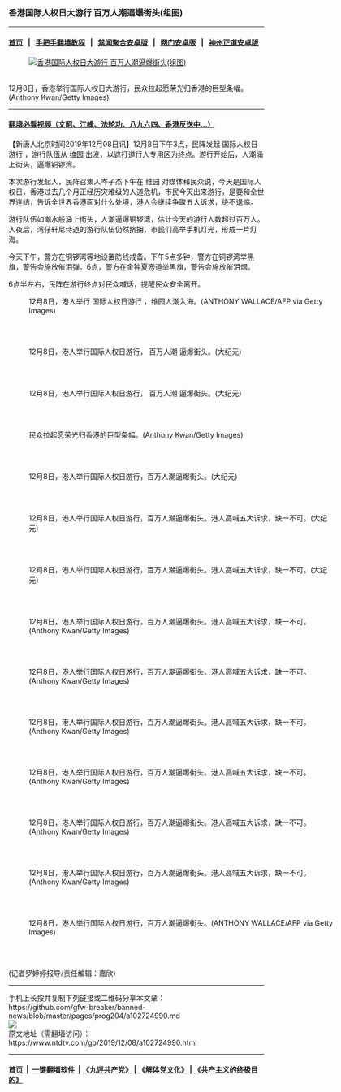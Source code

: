 ### 香港国际人权日大游行 百万人潮逼爆街头(组图)
------------------------

#### [首页](https://github.com/gfw-breaker/banned-news/blob/master/README.md) &nbsp;&nbsp;|&nbsp;&nbsp; [手把手翻墙教程](https://github.com/gfw-breaker/guides/wiki) &nbsp;&nbsp;|&nbsp;&nbsp; [禁闻聚合安卓版](https://github.com/gfw-breaker/bn-android) &nbsp;&nbsp;|&nbsp;&nbsp; [网门安卓版](https://github.com/oGate2/oGate) &nbsp;&nbsp;|&nbsp;&nbsp; [神州正道安卓版](https://github.com/SzzdOgate/update) 



<div><div class="featured_image">
 <a href="https://i.ntdtv.com/assets/uploads/2019/12/GettyImages-1187058503.jpg" target="_blank">
  <figure>
   <img alt="香港国际人权日大游行 百万人潮逼爆街头(组图)" src="https://i.ntdtv.com/assets/uploads/2019/12/GettyImages-1187058503-800x450.jpg"/>
  </figure><br/>
 </a>
 <span class="caption">
  12月8日，香港举行国际人权日大游行，民众拉起愿荣光归香港的巨型条幅。(Anthony Kwan/Getty Images)
 </span>
</div>
</div><hr/>

#### [翻墙必看视频（文昭、江峰、法轮功、八九六四、香港反送中...）](https://github.com/gfw-breaker/banned-news/blob/master/pages/link3.md)

<div><div class="post_content" itemprop="articleBody">
 <p>
  【新唐人北京时间2019年12月08日讯】12月8日下午3点，民阵发起
  <ok href="https://www.ntdtv.com/gb/国际人权日游行.htm">
   国际人权日游行
  </ok>
  ，游行队伍从
  <ok href="https://www.ntdtv.com/gb/维园.htm">
   维园
  </ok>
  出发，以遮打道行人专用区为终点。游行开始后，人潮涌上街头，逼爆铜锣湾。
 </p>
 <p>
  本次游行发起人，民阵召集人岑子杰下午在
  <ok href="https://www.ntdtv.com/gb/维园.htm">
   维园
  </ok>
  对媒体和民众说，今天是国际人权日，香港过去几个月正经历灾难级的人道危机，市民今天出来游行，是要和全世界连结，告诉全世界香港面对什么处境，港人会继续争取五大诉求，绝不退缩。
 </p>
 <p>
  游行队伍如潮水般涌上街头，人潮逼爆铜锣湾，估计今天的游行人数超过百万人。入夜后，湾仔轩尼诗道的游行队伍仍然挤拥，市民们高举手机灯光，形成一片灯海。
 </p>
 <p>
  今天下午，警方在铜锣湾等地设置防线戒备。下午5点多钟，警方在铜锣湾举黑旗，警告会施放催泪弹。6点，警方在金钟夏悫道举黑旗，警告会施放催泪烟。
 </p>
 <p>
  6点半左右，民阵在游行终点对民众喊话，提醒民众安全离开。
 </p>
 <figure class="wp-caption alignnone" id="attachment_102725010" style="width: 600px">
  <img alt="" class="size-medium wp-image-102725010" src="https://i.ntdtv.com/assets/uploads/2019/12/GettyImages-1187053553-600x338.jpg">
   <br/><figcaption class="wp-caption-text">
    12月8日，港人举行
    <ok href="https://www.ntdtv.com/gb/国际人权日游行.htm">
     国际人权日游行
    </ok>
    ，维园人潮入海。(ANTHONY WALLACE/AFP via Getty Images)
   </figcaption><br/>
  </img>
 </figure><br/>
 <figure class="wp-caption alignnone" id="attachment_102724997" style="width: 600px">
  <img alt="" class="size-medium wp-image-102724997" src="https://i.ntdtv.com/assets/uploads/2019/12/photo6298767679766505887-600x338.jpg">
   <br/><figcaption class="wp-caption-text">
    12月8日，港人举行国际人权日游行，
    <ok href="https://www.ntdtv.com/gb/百万人潮.htm">
     百万人潮
    </ok>
    逼爆街头。(大纪元)
   </figcaption><br/>
  </img>
 </figure><br/>
 <figure class="wp-caption alignnone" id="attachment_102724998" style="width: 600px">
  <img alt="" class="size-medium wp-image-102724998" src="https://i.ntdtv.com/assets/uploads/2019/12/photo6298767679766505869-600x338.jpg"/>
  <br/><figcaption class="wp-caption-text">
   12月8日，港人举行国际人权日游行，
   <ok href="https://www.ntdtv.com/gb/百万人潮.htm">
    百万人潮
   </ok>
   逼爆街头。(大纪元)
  </figcaption><br/>
 </figure><br/>
 <figure class="wp-caption alignnone" id="attachment_102725008" style="width: 600px">
  <img alt="" class="size-medium wp-image-102725008" src="https://i.ntdtv.com/assets/uploads/2019/12/GettyImages-1187058503-600x338.jpg"/>
  <br/><figcaption class="wp-caption-text">
   民众拉起愿荣光归香港的巨型条幅。(Anthony Kwan/Getty Images)
  </figcaption><br/>
 </figure><br/>
 <figure class="wp-caption alignnone" id="attachment_102724999" style="width: 600px">
  <img alt="" class="size-medium wp-image-102724999" src="https://i.ntdtv.com/assets/uploads/2019/12/photo6298688313065843008-600x338.jpg"/>
  <br/><figcaption class="wp-caption-text">
   12月8日，港人举行国际人权日游行，百万人潮逼爆街头。(大纪元)
  </figcaption><br/>
 </figure><br/>
 <figure class="wp-caption alignnone" id="attachment_102725000" style="width: 600px">
  <img alt="" class="size-medium wp-image-102725000" src="https://i.ntdtv.com/assets/uploads/2019/12/photo6298688313065843007-600x338.jpg"/>
  <br/><figcaption class="wp-caption-text">
   12月8日，港人举行国际人权日游行，百万人潮逼爆街头。港人高喊五大诉求，缺一不可。(大纪元)
  </figcaption><br/>
 </figure><br/>
 <figure class="wp-caption alignnone" id="attachment_102725001" style="width: 600px">
  <img alt="" class="size-medium wp-image-102725001" src="https://i.ntdtv.com/assets/uploads/2019/12/photo6298688313065843006-600x338.jpg"/>
  <br/><figcaption class="wp-caption-text">
   12月8日，港人举行国际人权日游行，百万人潮逼爆街头。港人高喊五大诉求，缺一不可。(大纪元)
  </figcaption><br/>
 </figure><br/>
 <figure class="wp-caption alignnone" id="attachment_102725002" style="width: 600px">
  <img alt="" class="size-medium wp-image-102725002" src="https://i.ntdtv.com/assets/uploads/2019/12/GettyImages-1187058519-600x338.jpg"/>
  <br/><figcaption class="wp-caption-text">
   12月8日，港人举行国际人权日游行，百万人潮逼爆街头。港人高喊五大诉求，缺一不可。(Anthony Kwan/Getty Images)
  </figcaption><br/>
 </figure><br/>
 <figure class="wp-caption alignnone" id="attachment_102725003" style="width: 600px">
  <img alt="" class="size-medium wp-image-102725003" src="https://i.ntdtv.com/assets/uploads/2019/12/GettyImages-1187058517-600x338.jpg"/>
  <br/><figcaption class="wp-caption-text">
   12月8日，港人举行国际人权日游行，百万人潮逼爆街头。港人高喊五大诉求，缺一不可。(Anthony Kwan/Getty Images)
  </figcaption><br/>
 </figure><br/>
 <figure class="wp-caption alignnone" id="attachment_102725004" style="width: 600px">
  <img alt="" class="size-medium wp-image-102725004" src="https://i.ntdtv.com/assets/uploads/2019/12/GettyImages-1187058515-600x338.jpg"/>
  <br/><figcaption class="wp-caption-text">
   12月8日，港人举行国际人权日游行，百万人潮逼爆街头。港人高喊五大诉求，缺一不可。(Anthony Kwan/Getty Images)
  </figcaption><br/>
 </figure><br/>
 <figure class="wp-caption alignnone" id="attachment_102725005" style="width: 600px">
  <img alt="" class="size-medium wp-image-102725005" src="https://i.ntdtv.com/assets/uploads/2019/12/GettyImages-1187058514-600x338.jpg"/>
  <br/><figcaption class="wp-caption-text">
   12月8日，港人举行国际人权日游行，百万人潮逼爆街头。港人高喊五大诉求，缺一不可。(Anthony Kwan/Getty Images)
  </figcaption><br/>
 </figure><br/>
 <figure class="wp-caption alignnone" id="attachment_102725006" style="width: 600px">
  <img alt="" class="size-medium wp-image-102725006" src="https://i.ntdtv.com/assets/uploads/2019/12/GettyImages-1187058509-600x338.jpg"/>
  <br/><figcaption class="wp-caption-text">
   12月8日，港人举行国际人权日游行，百万人潮逼爆街头。港人高喊五大诉求，缺一不可。(Anthony Kwan/Getty Images)
  </figcaption><br/>
 </figure><br/>
 <figure class="wp-caption alignnone" id="attachment_102725007" style="width: 600px">
  <img alt="" class="size-medium wp-image-102725007" src="https://i.ntdtv.com/assets/uploads/2019/12/GettyImages-1187058504-600x338.jpg"/>
  <br/><figcaption class="wp-caption-text">
   12月8日，港人举行国际人权日游行，百万人潮逼爆街头。港人高喊五大诉求，缺一不可。(Anthony Kwan/Getty Images)
  </figcaption><br/>
 </figure><br/>
 <figure class="wp-caption alignnone" id="attachment_102725009" style="width: 600px">
  <img alt="" class="size-medium wp-image-102725009" src="https://i.ntdtv.com/assets/uploads/2019/12/GettyImages-1187055945-600x338.jpg"/>
  <br/><figcaption class="wp-caption-text">
   12月8日，港人举行国际人权日游行，百万人潮逼爆街头。(ANTHONY WALLACE/AFP via Getty Images)
  </figcaption><br/>
 </figure><br/>
 <p>
  (记者罗婷婷报导/责任编辑：嘉欣)
 </p>
 <div class="single_ad">
 </div>
</div>
</div>
<hr/>
手机上长按并复制下列链接或二维码分享本文章：<br/>
https://github.com/gfw-breaker/banned-news/blob/master/pages/prog204/a102724990.md <br/>
<a href='https://github.com/gfw-breaker/banned-news/blob/master/pages/prog204/a102724990.md'><img src='https://github.com/gfw-breaker/banned-news/blob/master/pages/prog204/a102724990.md.png'/></a> <br/>
原文地址（需翻墙访问）：https://www.ntdtv.com/gb/2019/12/08/a102724990.html


------------------------
#### [首页](https://github.com/gfw-breaker/banned-news/blob/master/README.md) &nbsp;|&nbsp; [一键翻墙软件](https://github.com/gfw-breaker/nogfw/blob/master/README.md) &nbsp;| [《九评共产党》](https://github.com/gfw-breaker/9ping.md/blob/master/README.md#九评之一评共产党是什么) | [《解体党文化》](https://github.com/gfw-breaker/jtdwh.md/blob/master/README.md) | [《共产主义的终极目的》](https://github.com/gfw-breaker/gczydzjmd.md/blob/master/README.md)


<img src='http://gfw-breaker.win/banned-news/pages/prog204/a102724990.md' width='0px' height='0px'/>